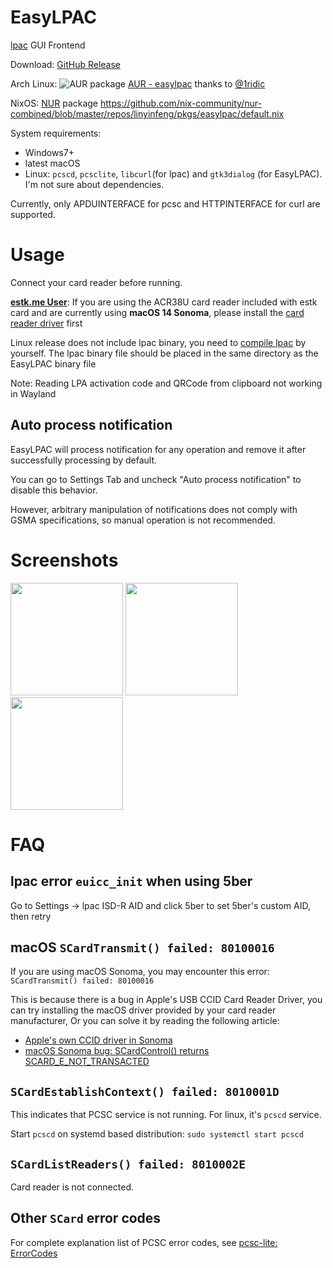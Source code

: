 # EasyLPAC
[lpac](https://github.com/estkme-group/lpac) GUI Frontend

Download: [GitHub Release](https://github.com/creamlike1024/EasyLPAC/releases/latest)

Arch Linux: ![AUR package](https://img.shields.io/aur/version/easylpac) [AUR - easylpac](https://aur.archlinux.org/packages/easylpac)
 thanks to [@1ridic](https://github.com/1ridic)

NixOS: [NUR](https://github.com/nix-community/NUR#readme) package https://github.com/nix-community/nur-combined/blob/master/repos/linyinfeng/pkgs/easylpac/default.nix

System requirements:
- Windows7+
- latest macOS
- Linux: `pcscd`, `pcsclite`, `libcurl`(for lpac) and `gtk3dialog` (for EasyLPAC). I'm not sure about dependencies.

Currently, only APDUINTERFACE for pcsc and HTTPINTERFACE for curl are supported.

# Usage

Connect your card reader before running.

**[estk.me User](https://www.estk.me/)**: If you are using the ACR38U card reader included with estk card and are currently using **macOS 14 Sonoma**, please install the [card reader driver](https://www.acs.com.hk/en/driver/228/acr38u-nd-pocketmate-smart-card-reader-micro-usb/) first

Linux release does not include lpac binary, you need to [compile lpac](https://github.com/estkme-group/lpac?tab=readme-ov-file#compile) by yourself. The lpac binary file should be placed in the same directory as the EasyLPAC binary file

Note: Reading LPA activation code and QRCode from clipboard not working in Wayland

## Auto process notification
EasyLPAC will process notification for any operation and remove it after successfully processing by default.

You can go to Settings Tab and uncheck "Auto process notification" to disable this behavior.

However, arbitrary manipulation of notifications does not comply with GSMA specifications, so manual operation is not recommended.

# Screenshots
<p>
<a href="https://github.com/creamlike1024/EasyLPAC/blob/master/screenshots/chipinfo.png"><img src="https://github.com/creamlike1024/EasyLPAC/blob/master/screenshots/chipinfo.png?raw=true"  height="180px"/></a>
<a href="https://github.com/creamlike1024/EasyLPAC/blob/master/screenshots/notification.png"><img src="https://github.com/creamlike1024/EasyLPAC/blob/master/screenshots/notification.png?raw=true" height="180px"/></a>
<a href="https://github.com/creamlike1024/EasyLPAC/blob/master/screenshots/profile.png"><img src="https://github.com/creamlike1024/EasyLPAC/blob/master/screenshots/profile.png?raw=true" height="180px"/></a>
</p>

# FAQ

## lpac error `euicc_init` when using 5ber

Go to Settings -> lpac ISD-R AID and click 5ber to set 5ber's custom AID, then retry

## macOS `SCardTransmit() failed: 80100016`

If you are using macOS Sonoma, you may encounter this error: `SCardTransmit() failed: 80100016`

This is because there is a bug in Apple's USB CCID Card Reader Driver, you can try installing the macOS driver provided by your card reader manufacturer, Or you can solve it by reading the following article:

- [Apple's own CCID driver in Sonoma](https://blog.apdu.fr/posts/2023/11/apple-own-ccid-driver-in-sonoma/)
- [macOS Sonoma bug: SCardControl() returns SCARD_E_NOT_TRANSACTED](https://blog.apdu.fr/posts/2023/09/macos-sonoma-bug-scardcontrol-returns-scard_e_not_transacted/)

## `SCardEstablishContext() failed: 8010001D`

This indicates that PCSC service is not running. For linux, it's `pcscd` service.

Start `pcscd` on systemd based distribution: `sudo systemctl start pcscd`

## `SCardListReaders() failed: 8010002E`

Card reader is not connected.

## Other `SCard` error codes

For complete explanation list of PCSC error codes, see [pcsc-lite: ErrorCodes](https://pcsclite.apdu.fr/api/group__ErrorCodes.html)